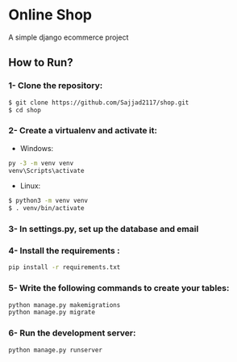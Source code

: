 # Online Shop
A simple django ecommerce project 


## How to Run?

### 1- Clone the repository:
```bash
$ git clone https://github.com/Sajjad2117/shop.git
$ cd shop
```
### 2- Create a virtualenv and activate it:

* Windows:
```bash
py -3 -m venv venv
venv\Scripts\activate
```
* Linux:
```bash
$ python3 -m venv venv
$ . venv/bin/activate
```
### 3- In settings.py, set up the database and email

### 4- Install the requirements :
```bash
pip install -r requirements.txt
``` 

### 5- Write the following commands to create your tables:
```bash
python manage.py makemigrations
python manage.py migrate
``` 
### 6- Run the development server:
```bash
python manage.py runserver
``` 

